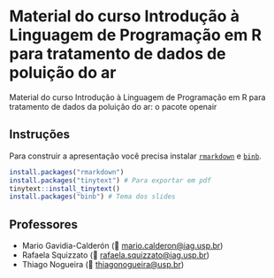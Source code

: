 # Material do curso Introdução à Linguagem de Programação em R para tratamento de dados de poluição do ar
Material do curso Introdução à Linguagem de Programação em R para tratamento de dados da poluição do ar: o pacote openair

## Instruções

Para construir a apresentação você precisa instalar [`rmarkdown`](https://alexd106.github.io/intro2R/install_rmarkdown.html) e [`binb`](https://github.com/eddelbuettel/binb/tree/master?tab=readme-ov-file#usage).

```r
install.packages("rmarkdown")
install.packages("tinytext") # Para exportar em pdf
tinytext::install_tinytext() 
install.packages("binb") # Tema dos slides
```

## Professores

- Mario Gavidia-Calderón (:email: mario.calderon@iag.usp.br)
- Rafaela Squizzato (:email: rafaela.squizzato@iag.usp.br)
- Thiago Nogueira (:email: thiagonogueira@usp.br)
